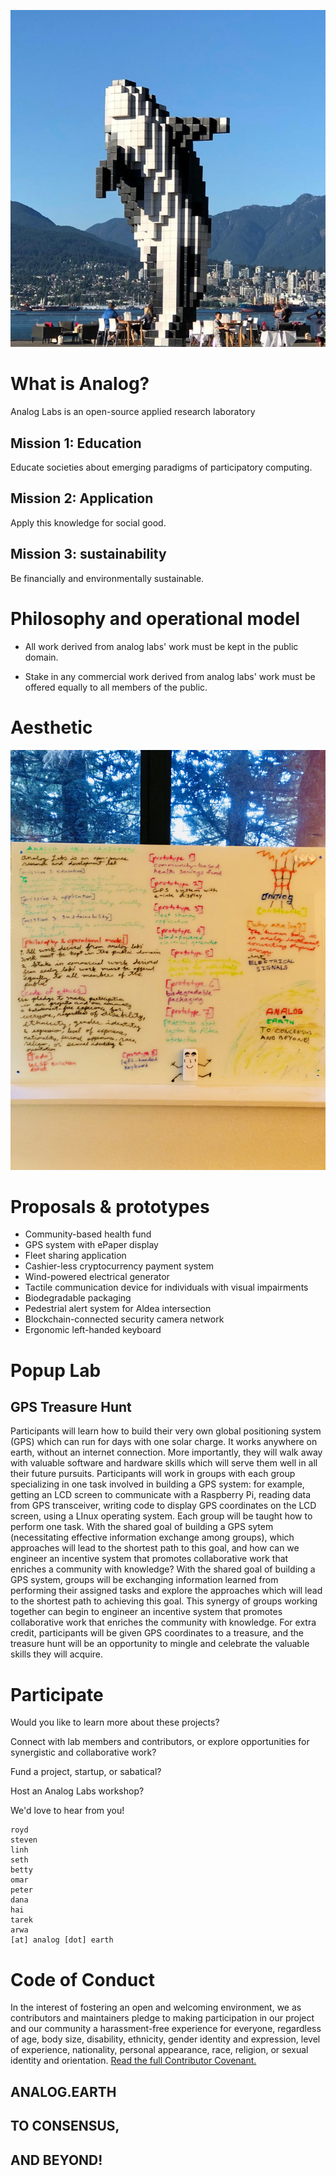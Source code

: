 ![Analog Labs](https://github.com/AnalogLabs/website/blob/master/pixelated_orca.JPG)

# What is Analog?
Analog Labs is an open-source applied research laboratory

## Mission 1: Education
Educate societies about emerging paradigms of participatory computing.

## Mission 2: Application
Apply this knowledge for social good.

## Mission 3: sustainability
Be financially and environmentally sustainable.

# Philosophy and operational model 
* All work derived from analog labs' work must be kept in the public domain.

* Stake in any commercial work derived from analog labs' work must be offered
equally to all members of the public.

# Aesthetic
![Analog Website](https://github.com/AnalogLabs/website/blob/master/analog_website.jpeg)

# Proposals & prototypes
* Community-based health fund 
* GPS system with ePaper display 
* Fleet sharing application 
* Cashier-less cryptocurrency payment system 
* Wind-powered electrical generator 
* Tactile communication device for individuals with visual impairments 
* Biodegradable packaging 
* Pedestrial alert system for Aldea intersection 
* Blockchain-connected security camera network 
* Ergonomic left-handed keyboard 

# Popup Lab 
## GPS Treasure Hunt

Participants will learn how to build their very own global positioning system (GPS) which can run for days with one solar charge. It works anywhere on earth, without an internet connection. More importantly, they will walk away with valuable software and hardware skills which will serve them well in all their future pursuits. Participants will work in groups with each group specializing in one task involved in building a GPS system: for example, getting an LCD screen to communicate with a Raspberry Pi, reading data from GPS transceiver, writing code to display GPS coordinates on the LCD screen, using a LInux operating system. Each group will be taught how to perform one task. With the shared goal of building a GPS sytem (necessitating effective information exchange among groups), which approaches will lead to the shortest path to this goal, and how can we engineer an incentive system that promotes collaborative work that enriches a community with knowledge? With the shared goal of building a GPS system, groups will be exchanging information learned from performing their assigned tasks and explore the approaches which will lead to the shortest path to achieving this goal. This synergy of groups working together can begin to engineer an incentive system that promotes collaborative work that enriches the community with knowledge. For extra credit, participants will be given GPS coordinates to a treasure, and the treasure hunt will be an opportunity to mingle and celebrate the valuable skills they will acquire.

# Participate

Would you like to learn more about these projects? 

Connect with lab members and contributors, or explore opportunities 
for synergistic and collaborative work? 

Fund a project, startup, or sabatical? 

Host an Analog Labs workshop? 

We'd love to hear from you! 
```
royd
steven
linh
seth
betty
omar
peter
dana
hai
tarek
arwa
[at] analog [dot] earth
```

# Code of Conduct
In the interest of fostering an open and welcoming environment, 
we as contributors and maintainers pledge to making participation
in our project and our community a harassment-free experience for everyone, 
regardless of age, body size, disability, ethnicity, gender identity and
expression, level of experience, nationality, personal appearance, race,
religion, or sexual identity and orientation. 
[Read the full Contributor Covenant.](https://github.com/AnalogLabs/website/blob/master/CODE_OF_CONDUCT.md)


## ANALOG.EARTH
## TO CONSENSUS,
## AND BEYOND!


